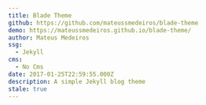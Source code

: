 ```yaml
---
title: Blade Theme
github: https://github.com/mateussmedeiros/blade-theme
demo: https://mateussmedeiros.github.io/blade-theme/
author: Mateus Medeiros
ssg:
  - Jekyll
cms:
  - No Cms
date: 2017-01-25T22:59:55.000Z
description: A simple Jekyll blog theme
stale: true
---
```

